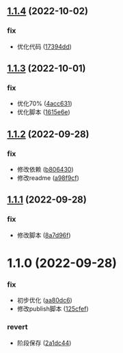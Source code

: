 ## [1.1.4](https://github.com/galaxy-s10/billd-ui-icons/compare/v1.1.3...v1.1.4) (2022-10-02)


### fix

* 优化代码 ([17394dd](https://github.com/galaxy-s10/billd-ui-icons/commit/17394dd7cae6941f8af4d5ee1e133c77cd557bc7))



## [1.1.3](https://github.com/galaxy-s10/billd-ui-icons/compare/v1.1.2...v1.1.3) (2022-10-01)


### fix

* 优化70% ([4acc631](https://github.com/galaxy-s10/billd-ui-icons/commit/4acc631993c1a12889624810afc7af3ca11abdd9))
* 优化脚本 ([1615e6e](https://github.com/galaxy-s10/billd-ui-icons/commit/1615e6e44796c0e54f964b6230e9f22e450e9861))



## [1.1.2](https://github.com/galaxy-s10/billd-ui-icons/compare/v1.1.1...v1.1.2) (2022-09-28)


### fix

* 修改依赖 ([b806430](https://github.com/galaxy-s10/billd-ui-icons/commit/b8064305881824f899300ca709d0ce09653be3ee))
* 修改readme ([a98f9cf](https://github.com/galaxy-s10/billd-ui-icons/commit/a98f9cfcb67762eafd6440aa4fab8ce5620311a7))



## [1.1.1](https://github.com/galaxy-s10/billd-ui-icons/compare/v1.1.0...v1.1.1) (2022-09-28)


### fix

* 修改脚本 ([8a7d96f](https://github.com/galaxy-s10/billd-ui-icons/commit/8a7d96f6caa4f50d84a040bdca6f045635b9efb8))



# 1.1.0 (2022-09-28)


### fix

* 初步优化 ([aa80dc6](https://github.com/galaxy-s10/billd-ui-icons/commit/aa80dc62dd3d2742e862f7e65acbfa048f598b77))
* 修改publish脚本 ([125cfef](https://github.com/galaxy-s10/billd-ui-icons/commit/125cfefaa7bf53eaeec6ba078fe0863cca11103c))

### revert

* 阶段保存 ([2a1dc44](https://github.com/galaxy-s10/billd-ui-icons/commit/2a1dc440ce83f57bc8a3d223c051bbf65518416b))




